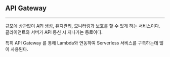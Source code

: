 
## API Gateway
---
규모에 상관없이 API 생성, 유지관리, 모니터링과 보호를 할 수 있게 하는 서비스이다. 클라이언트와 서버가 API 통신 시 지나가는 통로이다.

특히 API Gateway 를 통해 Lambda와 연동하여 Serverless 서비스를 구축하는데 많이 사용된다.